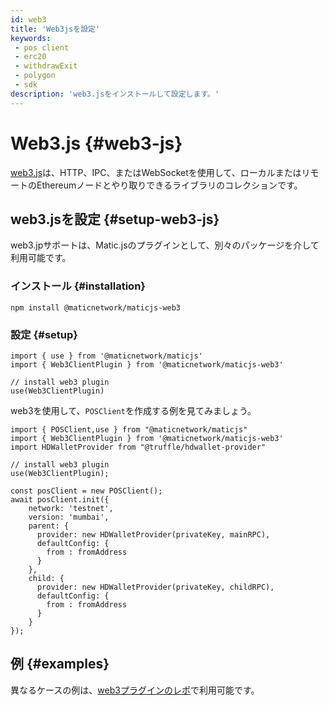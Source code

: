 ```yaml
---
id: web3
title: 'Web3jsを設定'
keywords:
 - pos client
 - erc20
 - withdrawExit
 - polygon
 - sdk
description: 'web3.jsをインストールして設定します。'
---
```


# Web3.js {#web3-js}

[web3.js](https://web3js.readthedocs.io/)は、HTTP、IPC、またはWebSocketを使用して、ローカルまたはリモートのEthereumノードとやり取りできるライブラリのコレクションです。

## web3.jsを設定 {#setup-web3-js}

web3.jpサポートは、Matic.jsのプラグインとして、別々のパッケージを介して利用可能です。

### インストール {#installation}

```
npm install @maticnetwork/maticjs-web3

```

### 設定 {#setup}

```
import { use } from '@maticnetwork/maticjs'
import { Web3ClientPlugin } from '@maticnetwork/maticjs-web3'

// install web3 plugin
use(Web3ClientPlugin)
```

web3を使用して、`POSClient`を作成する例を見てみましょう。

```
import { POSClient,use } from "@maticnetwork/maticjs"
import { Web3ClientPlugin } from '@maticnetwork/maticjs-web3'
import HDWalletProvider from "@truffle/hdwallet-provider"

// install web3 plugin
use(Web3ClientPlugin);

const posClient = new POSClient();
await posClient.init({
    network: 'testnet',
    version: 'mumbai',
    parent: {
      provider: new HDWalletProvider(privateKey, mainRPC),
      defaultConfig: {
        from : fromAddress
      }
    },
    child: {
      provider: new HDWalletProvider(privateKey, childRPC),
      defaultConfig: {
        from : fromAddress
      }
    }
});

```

## 例 {#examples}

異なるケースの例は、[web3プラグインのレポ](https://github.com/maticnetwork/maticjs-web3)で利用可能です。
